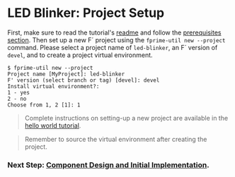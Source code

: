 # LED Blinker: Project Setup

First, make sure to read the tutorial's [readme](../README.md) and follow the [prerequisites section](../README.md#prerequisites). Then set up a new F´ project using the `fprime-util new --project` command. Please select a project name of `led-blinker`, an F´ version of `devel`, and to create a project virtual environment.

```shell
$ fprime-util new --project
Project name [MyProject]: led-blinker
F' version (select branch or tag) [devel]: devel
Install virtual environment?:
1 - yes
2 - no
Choose from 1, 2 [1]: 1
```

> Complete instructions on setting-up a new project are available in the [hello world tutorial](https://nasa.github.io/fprime/Tutorials/HelloWorld/NewProject.html).

> Remember to source the virtual environment after creating the project.

### Next Step: [Component Design and Initial Implementation](./component-implementation-1.md).